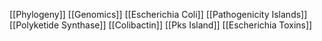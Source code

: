 [[Phylogeny]]
[[Genomics]]
[[Escherichia Coli]]
[[Pathogenicity Islands]]
[[Polyketide Synthase]]
[[Colibactin]]
[[Pks Island]]
[[Escherichia Toxins]]
